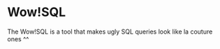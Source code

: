 Wow!SQL
==========================

The Wow!SQL is a tool that makes ugly SQL queries look like la couture ones ^^